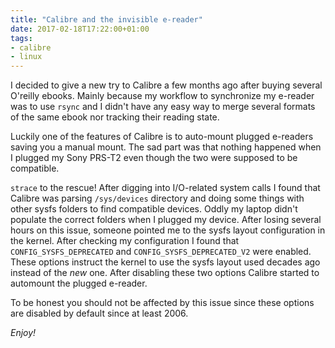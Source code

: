 ```yaml
---
title: "Calibre and the invisible e-reader"
date: 2017-02-18T17:22:00+01:00
tags:
- calibre
- linux
---
```


I decided to give a new try to Calibre a few months ago after buying several
O'reilly ebooks. Mainly because my workflow to synchronize my e-reader was to use
`rsync` and I didn't have any easy way to merge several formats of the same
ebook nor tracking their reading state.

Luckily one of the features of Calibre is to auto-mount plugged e-readers saving
you a manual mount. The sad part was that nothing happened when I plugged my
Sony PRS-T2 even though the two were supposed to be compatible.

`strace` to the rescue! After digging into I/O-related system calls I found that
Calibre was parsing `/sys/devices` directory and doing some things with other sysfs
folders to find compatible devices. Oddly my laptop didn't populate the correct
folders when I plugged my device. After losing several hours on this issue,
someone pointed me to the sysfs layout configuration in the kernel. After
checking my configuration I found that `CONFIG_SYSFS_DEPRECATED` and
`CONFIG_SYSFS_DEPRECATED_V2` were enabled. These options instruct the kernel to
use the sysfs layout used decades ago instead of the _new_ one. After disabling
these two options Calibre started to automount the plugged e-reader.

To be honest you should not be affected by this issue since these options are
disabled by default since at least 2006.

_Enjoy!_
